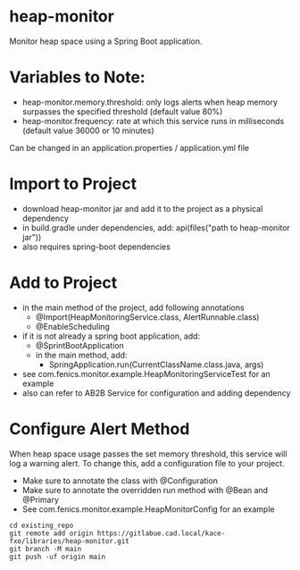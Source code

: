 # heap-monitor

Monitor heap space using a Spring Boot application. 

# Variables to Note:

* heap-monitor.memory.threshold: only logs alerts when heap memory surpasses the specified threshold (default value 80%)
* heap-monitor.frequency: rate at which this service runs in milliseconds (default value 36000 or 10 minutes)

Can be changed in an application.properties / application.yml file

# Import to Project

* download heap-monitor jar and add it to the project as a physical dependency
* in build.gradle under dependencies, add: api(files("path to heap-monitor jar"))
* also requires spring-boot dependencies

# Add to Project

* in the main method of the project, add following annotations
  * @Import(HeapMonitoringService.class, AlertRunnable.class)
  * @EnableScheduling
* if it is not already a spring boot application, add:
  * @SprintBootApplication
  * in the main method, add:
    * SpringApplication.run(CurrentClassName.class.java, args)
* see com.fenics.monitor.example.HeapMonitoringServiceTest for an example
* also can refer to AB2B Service for configuration and adding dependency

# Configure Alert Method

When heap space usage passes the set memory threshold, this service will log a warning alert. To change this, add a configuration file to your project.

* Make sure to annotate the class with @Configuration
* Make sure to annotate the overridden run method with @Bean and @Primary
* See com.fenics.monitor.example.HeapMonitorConfig for an example

```
cd existing_repo
git remote add origin https://gitlabue.cad.local/kace-fxo/libraries/heap-monitor.git
git branch -M main
git push -uf origin main
```